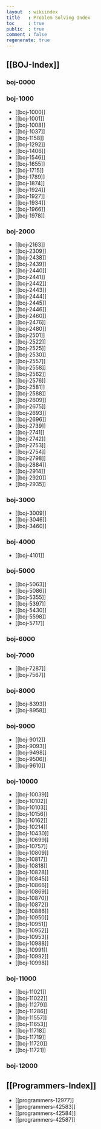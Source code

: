 ```yaml
---
layout  : wikiindex
title   : Problem Solving Index
toc     : true
public  : true
comment : false
regenerate: true
---
```


## [[BOJ-Index]]

### boj-0000

### boj-1000

* [[boj-1000]]
* [[boj-1001]]
* [[boj-1008]]
* [[boj-1037]]
* [[boj-1158]]
* [[boj-1292]]
* [[boj-1406]]
* [[boj-1546]]
* [[boj-1655]]
* [[boj-1715]]
* [[boj-1789]]
* [[boj-1874]]
* [[boj-1924]]
* [[boj-1927]]
* [[boj-1934]]
* [[boj-1966]]
* [[boj-1978]]

### boj-2000

* [[boj-2163]]
* [[boj-2309]]
* [[boj-2438]]
* [[boj-2439]]
* [[boj-2440]]
* [[boj-2441]]
* [[boj-2442]]
* [[boj-2443]]
* [[boj-2444]]
* [[boj-2445]]
* [[boj-2446]]
* [[boj-2460]]
* [[boj-2476]]
* [[boj-2480]]
* [[boj-2501]]
* [[boj-2522]]
* [[boj-2525]]
* [[boj-2530]]
* [[boj-2557]]
* [[boj-2558]]
* [[boj-2562]]
* [[boj-2576]]
* [[boj-2581]]
* [[boj-2588]]
* [[boj-2609]]
* [[boj-2675]]
* [[boj-2693]]
* [[boj-2696]]
* [[boj-2739]]
* [[boj-2741]]
* [[boj-2742]]
* [[boj-2753]]
* [[boj-2754]]
* [[boj-2798]]
* [[boj-2884]]
* [[boj-2914]]
* [[boj-2920]]
* [[boj-2935]]

### boj-3000

* [[boj-3009]]
* [[boj-3046]]
* [[boj-3460]]

### boj-4000

* [[boj-4101]]

### boj-5000

* [[boj-5063]]
* [[boj-5086]]
* [[boj-5355]]
* [[boj-5397]]
* [[boj-5430]]
* [[boj-5598]]
* [[boj-5717]]

### boj-6000

### boj-7000

* [[boj-7287]]
* [[boj-7567]]

### boj-8000

* [[boj-8393]]
* [[boj-8958]]

### boj-9000

* [[boj-9012]]
* [[boj-9093]]
* [[boj-9498]]
* [[boj-9506]]
* [[boj-9610]]

### boj-10000

* [[boj-10039]]
* [[boj-10102]]
* [[boj-10103]]
* [[boj-10156]]
* [[boj-10162]]
* [[boj-10214]]
* [[boj-10430]]
* [[boj-10699]]
* [[boj-10757]]
* [[boj-10809]]
* [[boj-10817]]
* [[boj-10818]]
* [[boj-10828]]
* [[boj-10845]]
* [[boj-10866]]
* [[boj-10869]]
* [[boj-10870]]
* [[boj-10872]]
* [[boj-10886]]
* [[boj-10950]]
* [[boj-10951]]
* [[boj-10952]]
* [[boj-10953]]
* [[boj-10988]]
* [[boj-10991]]
* [[boj-10992]]
* [[boj-10998]]

### boj-11000

* [[boj-11021]]
* [[boj-11022]]
* [[boj-11279]]
* [[boj-11286]]
* [[boj-11557]]
* [[boj-11653]]
* [[boj-11718]]
* [[boj-11719]]
* [[boj-11720]]
* [[boj-11721]]

### boj-12000

## [[Programmers-Index]]

* [[programmers-12977]]
* [[programmers-42583]]
* [[programmers-42584]]
* [[programmers-42587]]
